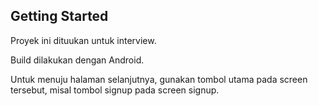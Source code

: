 ## Getting Started

Proyek ini dituukan untuk interview.

Build dilakukan dengan Android.

Untuk menuju halaman selanjutnya, gunakan tombol utama pada screen tersebut, misal tombol signup pada screen signup.
